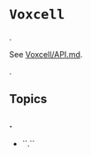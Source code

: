 # ``Voxcell``
<!--@START_MENU_TOKEN@-->.<!--@END_MENU_TOKEN@-->

See [Voxcell/API.md](../../../API.md).

<!--@START_MENU_TOKEN@-->.<!--@END_MENU_TOKEN@-->

## Topics

### <!--@START_MENU_TOKEN@-->.<!--@END_MENU_TOKEN@-->

- <!--@START_MENU_TOKEN@-->``.``<!--@END_MENU_TOKEN@-->